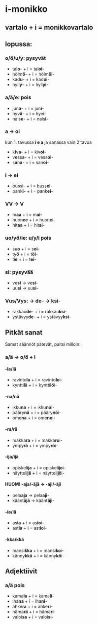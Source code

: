 # i-monikko

## vartalo + i = monikkovartalo

## lopussa:

### o/ö/u/y: pysyvät

- tal**o**- + i = tal**oi**-
- hölm**ö**- + i = hölm**öi**-
- kad**u**- + i = kad**ui**-
- hyll**y**- + i = hyll**yi**-

### a/ä/e: pois

- jun**a**- + i = jun**i**-
- hyv**ä**- + i = hyv**i**-
- nais**e**- + i = nais**i**-

### a &rarr; oi 
kun 1. tavussa **i e a** ja sanassa vain 2 tavua

- k**i**v**a**- + i = kiv**oi**-
- v**e**ss**a**- + i = vess**oi**-
- s**a**n**a**- + i = san**oi**-

### i &rarr; ei
- buss**i**- + i = buss**ei**-
- pank**i**- + i = pank**ei**-

### VV &rarr; V
- m**aa** + i = m**ai**-
- huon**ee** + i = huon**ei**-
- hit**aa** + i = hit**ai**-

### uo/yö/ie: u/y/i pois
- s~~u~~**o** + i = s**oi**-
- t~~y~~**ö** + i = t**öi**-
- t~~i~~**e** + i = t**ei**-

### si: pysyvää
- ve**si** &rarr; ve**si**-
- uu**si** &rarr; uu**si**-

### Vus/Vys: &rarr; de- &rarr; ksi-
- rakkau**de**- + i = rakkau**ksi**-
- ystävyy**de**- + i = ystävyy**ksi**-

## Pitkät sanat
Samat säännöt pätevät, paitsi milloin:

### a/ä &rarr; o/ö + i
#### -la/lä
- ravinto**la** + i = ravinto**lo**i-
- kyntti**lä** + i = kyntti**lö**i-

#### -na/nä
- ikku**na** + i = ikku**no**i-
- pääry**nä** + i = pääry**nö**i-
- ome**na** + i = ome**no**i-

#### -ra/rä
- makka**ra** + i = makka**ro**i-
- ympy**rä** + i = ympy**rö**i-

#### -ija/ijä
- opiskel**ija** + i = opiskel**ijo**i-
- näyttel**ijä** + i = näyttel**ijö**i-

#### HUOM! -aja/-äjä &rarr; -aji/-äji
- pela**aja** &rarr; pela**aji**-
- käänt**äjä** &rarr; käänt**äji**-

#### -ia/iä
- as**ia** + i = as**io**i-
- ast**ia** + i = ast**io**i-

#### -kka/kkä
- mansi**kka** + i = mansi**ko**i-
- känny**kkä** + i = känny**kö**i-

## Adjektiivit

### a/ä pois
- kama**la** + i = kama**li**-
- iha**na** + i = iha**ni**-
- ahke**ra** + i = ahke**ri**-
- hämä**rä** + i = hämä**ri**-
- valoi**sa** + i = valoi**si**-
